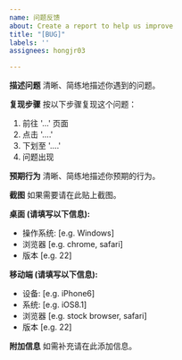 ```yaml
---
name: 问题反馈
about: Create a report to help us improve
title: "[BUG]"
labels: ''
assignees: hongjr03

---
```


**描述问题**
清晰、简练地描述你遇到的问题。

**复现步骤**
按以下步骤复现这个问题：
1. 前往 '...' 页面
2. 点击 '....'
3. 下划至 '....'
4. 问题出现

**预期行为**
清晰、简练地描述你预期的行为。

**截图**
如果需要请在此贴上截图。

**桌面 (请填写以下信息):**
 - 操作系统: [e.g. Windows]
 - 浏览器 [e.g. chrome, safari]
 - 版本 [e.g. 22]

**移动端 (请填写以下信息):**
 - 设备: [e.g. iPhone6]
 - 系统: [e.g. iOS8.1]
 - 浏览器 [e.g. stock browser, safari]
 - 版本 [e.g. 22]

**附加信息**
如需补充请在此添加信息。

